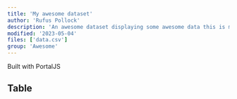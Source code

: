 ```yaml
---
title: 'My awesome dataset'
author: 'Rufus Pollock'
description: 'An awesome dataset displaying some awesome data this is my test'
modified: '2023-05-04'
files: ['data.csv']
group: 'Awesome'
---
```


Built with PortalJS

## Table

<Table url="data.csv" />
